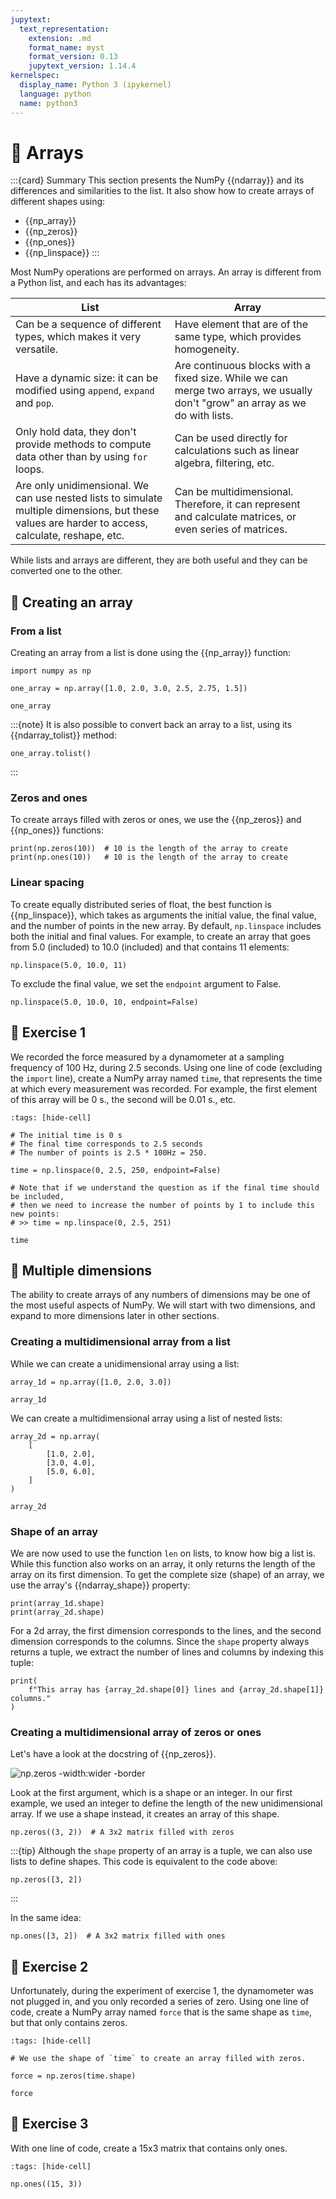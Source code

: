 ```yaml
---
jupytext:
  text_representation:
    extension: .md
    format_name: myst
    format_version: 0.13
    jupytext_version: 1.14.4
kernelspec:
  display_name: Python 3 (ipykernel)
  language: python
  name: python3
---
```


# 📖 Arrays

:::{card} Summary
This section presents the NumPy {{ndarray}} and its differences and similarities to the list. It also show how to create arrays of different shapes using:

- {{np_array}}
- {{np_zeros}}
- {{np_ones}}
- {{np_linspace}}
:::

Most NumPy operations are performed on arrays. An array is different from a Python list, and each has its advantages:

| List                                                                                                                                              | Array                                                                                                                         |
| ------------------------------------------------------------------------------------------------------------------------------------------------- | ----------------------------------------------------------------------------------------------------------------------------- |
| Can be a sequence of different types, which makes it very versatile.                                                                              | Have element that are of the same type, which provides homogeneity.                                                           |
| Have a dynamic size: it can be modified using `append`, `expand` and `pop`.                                                                       | Are continuous blocks with a fixed size. While we can merge two arrays, we usually don't "grow" an array as we do with lists. |
| Only hold data, they don't provide methods to compute data other than by using `for` loops.                                                       | Can be used directly for calculations such as linear algebra, filtering, etc.                                                 |
| Are only unidimensional. We can use nested lists to simulate multiple dimensions, but these values are harder to access, calculate, reshape, etc. | Can be multidimensional. Therefore, it can represent and calculate matrices, or even series of matrices.                      |

While lists and arrays are different, they are both useful and they can be converted one to the other.

## 📄 Creating an array

### From a list

Creating an array from a list is done using the {{np_array}} function:

```{code-cell} ipython3
import numpy as np

one_array = np.array([1.0, 2.0, 3.0, 2.5, 2.75, 1.5])

one_array
```

:::{note}
It is also possible to convert back an array to a list, using its {{ndarray_tolist}} method:

```
one_array.tolist()
```

:::

### Zeros and ones

To create arrays filled with zeros or ones, we use the {{np_zeros}} and {{np_ones}} functions:

```{code-cell} ipython3
print(np.zeros(10))  # 10 is the length of the array to create
print(np.ones(10))   # 10 is the length of the array to create
```

### Linear spacing

To create equally distributed series of float, the best function is {{np_linspace}}, which takes as arguments the initial value, the final value, and the number of points in the new array. By default, `np.linspace` includes both the initial and final values. For example, to create an array that goes from 5.0 (included) to 10.0 (included) and that contains 11 elements:

```{code-cell} ipython3
np.linspace(5.0, 10.0, 11)
```

To exclude the final value, we set the `endpoint` argument to False.

```{code-cell} ipython3
np.linspace(5.0, 10.0, 10, endpoint=False)
```

## 💪 Exercise 1

We recorded the force measured by a dynamometer at a sampling frequency of 100 Hz, during 2.5 seconds. Using one line of code (excluding the `import` line), create a NumPy array named `time`, that represents the time at which every measurement was recorded. For example, the first element of this array will be 0 s., the second will be 0.01 s., etc.

```{code-cell} ipython3
:tags: [hide-cell]

# The initial time is 0 s
# The final time corresponds to 2.5 seconds
# The number of points is 2.5 * 100Hz = 250.

time = np.linspace(0, 2.5, 250, endpoint=False)

# Note that if we understand the question as if the final time should be included,
# then we need to increase the number of points by 1 to include this new points:
# >> time = np.linspace(0, 2.5, 251)

time
```

## 📄 Multiple dimensions

The ability to create arrays of any numbers of dimensions may be one of the most useful aspects of NumPy. We will start with two dimensions, and expand to more dimensions later in other sections.

### Creating a multidimensional array from a list

While we can create a unidimensional array using a list:

```{code-cell} ipython3
array_1d = np.array([1.0, 2.0, 3.0])

array_1d
```

We can create a multidimensional array using a list of nested lists:

```{code-cell} ipython3
array_2d = np.array(
    [
        [1.0, 2.0],
        [3.0, 4.0],
        [5.0, 6.0],
    ]
)

array_2d
```

### Shape of an array

We are now used to use the function `len` on lists, to know how big a list is. While this function also works on an array, it only returns the length of the array on its first dimension. To get the complete size (shape) of an array, we use the array's {{ndarray_shape}} property:

```{code-cell} ipython3
print(array_1d.shape)
print(array_2d.shape)
```

For a 2d array, the first dimension corresponds to the lines, and the second dimension corresponds to the columns. Since the `shape` property always returns a tuple, we extract the number of lines and columns by indexing this tuple:

```{code-cell} ipython3
print(
    f"This array has {array_2d.shape[0]} lines and {array_2d.shape[1]} columns."
)
```

### Creating a multidimensional array of zeros or ones

Let's have a look at the docstring of {{np_zeros}}.

![np.zeros -width:wider -border](_static/images/np.zeros.png)

Look at the first argument, which is a shape or an integer. In our first example, we used an integer to define the length of the new unidimensional array. If we use a shape instead, it creates an array of this shape.

```{code-cell} ipython3
np.zeros((3, 2))  # A 3x2 matrix filled with zeros
```

:::{tip}
Although the `shape` property of an array is a tuple, we can also use lists to define shapes. This code is equivalent to the code above:
```
np.zeros([3, 2])
```
:::

In the same idea:

```{code-cell} ipython3
np.ones([3, 2])  # A 3x2 matrix filled with ones
```

## 💪 Exercise 2

Unfortunately, during the experiment of exercise 1, the dynamometer was not plugged in, and you only recorded a series of zero. Using one line of code, create a NumPy array named `force` that is the same shape as `time`, but that only contains zeros.

```{code-cell} ipython3
:tags: [hide-cell]

# We use the shape of `time` to create an array filled with zeros.

force = np.zeros(time.shape)

force
```

## 💪 Exercise 3

With one line of code, create a 15x3 matrix that contains only ones.

```{code-cell} ipython3
:tags: [hide-cell]

np.ones((15, 3))
```
